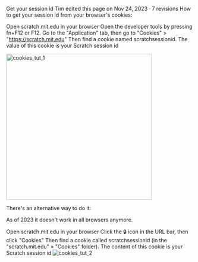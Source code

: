 Get your session id
Tim edited this page on Nov 24, 2023 · 7 revisions
How to get your session id from your browser's cookies:

Open scratch.mit.edu in your browser
Open the developer tools by pressing fn+F12 or F12.
Go to the "Application" tab, then go to "Cookies" > "https://scratch.mit.edu"
Then find a cookie named scratchsessionid. The value of this cookie is your Scratch session id

<img width="391" alt="cookies_tut_1" src="https://github.com/hcr5/SessionID-Torturial/assets/157815647/e21164c7-87ba-4a69-b89b-fbf9d9302bec">


There's an alternative way to do it:

As of 2023 it doesn't work in all browsers anymore.

Open scratch.mit.edu in your browser
Click the 🔒 icon in the URL bar, then click "Cookies"
Then find a cookie called scratchsessionid (in the "scratch.mit.edu" » "Cookies" folder). The content of this cookie is your Scratch session id
![cookies_tut_2](https://github.com/hcr5/SessionID-Torturial/assets/157815647/a867fb43-6e23-4d36-ba61-68a6978a0bf1)
